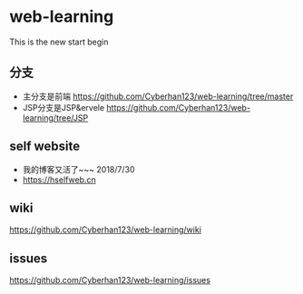 # web-learning  

This is the new start begin
## 分支
- 主分支是前端 https://github.com/Cyberhan123/web-learning/tree/master
- JSP分支是JSP&ervele https://github.com/Cyberhan123/web-learning/tree/JSP

## self website  
- 我的博客又活了~~~ 2018/7/30
- https://hselfweb.cn

## wiki  

https://github.com/Cyberhan123/web-learning/wiki

## issues  

https://github.com/Cyberhan123/web-learning/issues



